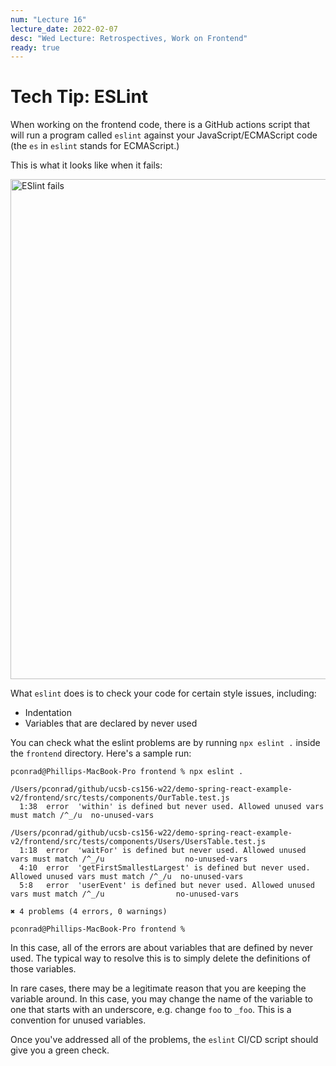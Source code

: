 ```yaml
---
num: "Lecture 16"
lecture_date: 2022-02-07
desc: "Wed Lecture: Retrospectives, Work on Frontend"
ready: true
---
```



# Tech Tip: ESLint

When working on the frontend code, there is a GitHub actions script that will run a program called `eslint` against your JavaScript/ECMAScript code (the `es` in `eslint` stands for
ECMAScript.)

This is what it looks like when it fails:


<img alt="ESlint fails" src="https://user-images.githubusercontent.com/1119017/153115905-5a6b0360-95fb-429b-8e28-6f31229621aa.png" width="800" />

What `eslint` does is to check your code for certain style issues, including:
* Indentation
* Variables that are declared by never used

You can check what the eslint problems are by running `npx eslint .` inside the `frontend` directory.  Here's a sample run:

```text
pconrad@Phillips-MacBook-Pro frontend % npx eslint .

/Users/pconrad/github/ucsb-cs156-w22/demo-spring-react-example-v2/frontend/src/tests/components/OurTable.test.js
  1:38  error  'within' is defined but never used. Allowed unused vars must match /^_/u  no-unused-vars

/Users/pconrad/github/ucsb-cs156-w22/demo-spring-react-example-v2/frontend/src/tests/components/Users/UsersTable.test.js
  1:18  error  'waitFor' is defined but never used. Allowed unused vars must match /^_/u                  no-unused-vars
  4:10  error  'getFirstSmallestLargest' is defined but never used. Allowed unused vars must match /^_/u  no-unused-vars
  5:8   error  'userEvent' is defined but never used. Allowed unused vars must match /^_/u                no-unused-vars

✖ 4 problems (4 errors, 0 warnings)

pconrad@Phillips-MacBook-Pro frontend % 
```

In this case, all of the errors are about variables that are defined by never used.  The typical way to resolve this is to simply delete the definitions of those variables.

In rare cases, there may be a legitimate reason that you are keeping the variable around.  In this case, you may change the name of the variable to one that starts
with an underscore, e.g. change `foo` to `_foo`.  This is a convention for unused variables.

Once you've addressed all of the problems, the `eslint` CI/CD script should give you a green check.

